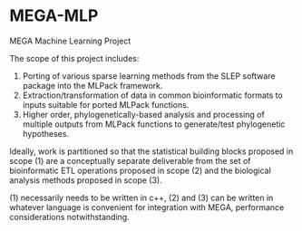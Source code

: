 # MEGA-MLP
MEGA Machine Learning Project

The scope of this project includes:
1. Porting of various sparse learning methods from the SLEP software package into the MLPack framework.
2. Extraction/transformation of data in common bioinformatic formats to inputs suitable for ported MLPack functions.
3. Higher order, phylogenetically-based analysis and processing of multiple outputs from MLPack functions to generate/test phylogenetic hypotheses.

Ideally, work is partitioned so that the statistical building blocks proposed in scope (1) are a conceptually separate deliverable from the set of bioinformatic ETL operations proposed in scope (2) and the biological analysis methods proposed in scope (3).

(1) necessarily needs to be written in c++, (2) and (3) can be written in whatever language is convenient for integration with MEGA, performance considerations notwithstanding. 

